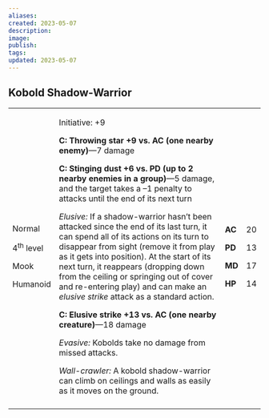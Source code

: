 ```yaml
---
aliases: 
created: 2023-05-07
description: 
image: 
publish: 
tags: 
updated: 2023-05-07
---
```


## Kobold Shadow-Warrior

<table>
<colgroup>
<col style="width: 16%" />
<col style="width: 72%" />
<col style="width: 5%" />
<col style="width: 5%" />
</colgroup>
<tbody>
<tr class="odd">
<td><p>Normal</p>
<p>4<sup>th</sup> level</p>
<p>Mook</p>
<p>Humanoid</p></td>
<td><p>Initiative: +9</p>
<p><strong>C: Throwing star +9 vs. AC (one nearby enemy)</strong>—7
damage</p>
<p><strong>C: Stinging dust +6 vs. PD (up to 2 nearby enemies in a
group)</strong>—5 damage, and the target takes a –1 penalty to attacks
until the end of its next turn</p>
<p><em>Elusive:</em> If a shadow-warrior hasn’t been attacked since the
end of its last turn, it can spend all of its actions on its turn to
disappear from sight (remove it from play as it gets into position). At
the start of its next turn, it reappears (dropping down from the ceiling
or springing out of cover and re-entering play) and can make an
<em>elusive strike</em> attack as a standard action.</p>
<p><strong>C: Elusive strike +13 vs. AC (one nearby
creature)</strong>—18 damage</p>
<p><em>Evasive:</em> Kobolds take no damage from missed attacks.</p>
<p><em>Wall-crawler:</em> A kobold shadow-warrior can climb on ceilings
and walls as easily as it moves on the ground.</p></td>
<td><p><strong>AC</strong></p>
<p><strong>PD</strong></p>
<p><strong>MD</strong></p>
<p><strong>HP</strong></p></td>
<td><p>20</p>
<p>13</p>
<p>17</p>
<p>14</p></td>
</tr>
<tr class="even">
<td></td>
<td></td>
<td></td>
<td></td>
</tr>
</tbody>
</table>

